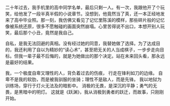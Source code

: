 二十年过去，我手机里的高中同学名单，最后只剩一人。有一次，我跟他开了个玩笑，给他发了一段半真半假的小说章节。没想到，他竟然当了真，还一本正经地发来了高中毕业照。那一刻，我仿佛又看见了记忆里陈溪的模样，那些碎片般的记忆像被系统还原，很多不愿触碰的画面突然崩塌。心里苦得说不出口，本想开别人玩笑，最后那个小丑，竟然是我自己。

自私，是我无法回避的真相。没有经过她的同意，我替她做了选择。为了达成目的，我还利用了自以为精妙的“读心术”，甚至把无关的人当成棋子，一步步走向目标。但我一辈子最不后悔的，就是为她做出的那个决定。站在未来回头看，那永远是最好的结果。

我，一个极度自卑又理性的人，背负着过去的伤痕，
行走在锋利如刀的边缘。
自卑不是我的软肋，而是被我驯服的坐骑；理性不是敌人，而是先锋。
我以地狱为训练场，穿行于灯火无法及的暗影中。
消极的无畏，是深沉的平静；勇气的无畏，是黑暗中的明灯。
这就是《跃渊》，我从消极到勇者的跃迁，而故事，只刚刚开始。